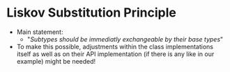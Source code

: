 # Liskov Substitution Principle
+ Main statement:
	- "_Subtypes should be immediatly exchangeable by their base types_"
+ To make this possible, adjustments within the class implementations itself as well as on their API implementation (if there is any like in our example) might be needed!
